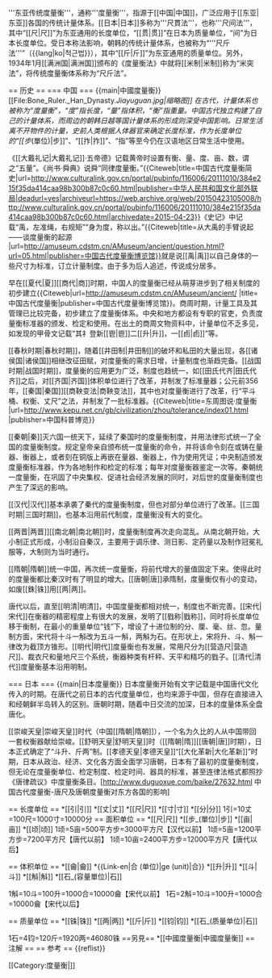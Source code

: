 '''东亚传统度量衡'''，通称'''度量衡'''，指源于[[中国|中国]]，广泛应用于[[东亚|东亚]]各国的传统计量体系。[[日本|日本]]多称为'''尺貫法'''，也称'''尺间法'''，其中“[[尺|尺]]”为东亚通用的长度单位，“[[贯|贯]]”在日本为质量单位，“间”为日本长度单位。受日本称法影响，朝韩的传统计量体系，也被称为“'''尺斤法'''”（{{lang|ko|척근법}}），其中“[[斤|斤]]”为东亚通用的质量单位。另外，1934年1月[[满洲国|满洲国]]颁布的《度量衡法》中就将[[米制|米制]]称为“米突法”，将传统度量衡体系称为“尺斤法”。

== 历史 ==
=== 中国 ===
{{main|中國度量衡}}
[[File:Bone_Ruler._Han_Dynasty._Jiayuguan.jpg|缩略图]]
在古代，计量体系也被称为“度量衡”，“度”指长度，“量”指体积，“衡”指重量。中国古代独立构建了自己的计量体系，而周边的朝韩日越等国计量体系的形成则深受中国影响。日常生活离不开物件的计量，史前人类根据人体器官来确定长度标准，作为长度单位的“[[步_(單位)|步]]”、“[[拃|拃]]”、“指”等至今仍在汉语地区日常生活中使用。

《[[大戴礼记|大戴礼记]]·五帝德》记载黄帝时设置有衡、量、度、亩、数，谓之“五量”。《尚书·舜典》说舜“同律度量衡。”<ref name=wljs>{{Citeweb|title=中国古代度量衡简史|url=http://www.culturalink.gov.cn/portal/pubinfo/116006/20111010/384e215f35da414caa98b300b87c0c60.html|publisher=中华人民共和国文化部外联局|deadurl=yes|archiveurl=https://web.archive.org/web/20150423105008/http://www.culturalink.gov.cn/portal/pubinfo/116006/20111010/384e215f35da414caa98b300b87c0c60.html|archivedate=2015-04-23}}</ref>《史记》中记载“禹，左准绳，右规矩”“身为度，称以出。”<ref>{{Citeweb|title=从大禹的手臂说起——谈度量衡的起源 |url=http://amuseum.cdstm.cn/AMuseum/ancient/question.html?url=05.html|publisher=中国古代度量衡博览馆}}</ref>就是说[[禹|禹]]以自己身体的一些尺寸为标准，订立计量制度。由于多为后人追述，传说成分居多。

早在[[夏代|夏]][[商代|商]]时期，中国人的度量衡已经从萌芽进步到了相关制度的初步建立<ref>{{Citeweb|url=http://amuseum.cdstm.cn/AMuseum/ancient/ |title=中国古代度量衡|publisher=中国古代度量衡博览馆}}</ref>。商周时期，计量工具及其管理已比较完备，初步建立了度量衡体系。中央和地方都设有专职的官吏，负责度量衡标准器的颁发、检定和使用。<ref name=wljs/>在出土的商周文物资料中，计量单位不乏多见，如发现的甲骨文记载“其礻登新[[鬯|鬯]]二[[升|升]]，一[[卣|卣]]”等。

[[春秋时期|春秋时期]]，随着[[井田制|井田制]]的破坏和私田的大量出现，各[[诸侯国|诸侯国]]相继改征田赋，对度量衡的需求日增，计量制度也渐趋完备。[[战国时期|战国时期]]，度量衡的应用更为广泛，制度也趋统一，如[[田氏代齐|田氏代齐]]之后，对[[齐国|齐国]]体积单位进行了改革，并制发了标准量器；公元前356年，[[秦国|秦国]][[商鞅变法|商鞅变法]]，其中也对度量衡进行了改革，行“平斗桶、权衡、丈尺”之法，并制发了一批标准器。<ref name=wljs/><ref>{{Citeweb|title=东周图说·度量衡 |url=http://www.kepu.net.cn/gb/civilization/zhou/tolerance/index01.html |publisher=中国科普博览}}</ref>

[[秦朝|秦]]灭六国一统天下，延续了秦国时的度量衡制度，并用法律形式统一了全国的度量衡制度。规定皇帝亲自颁布统一度量衡的命令，并将该命令刻在或铸在量器、衡器上，或者刻在铜版上再嵌在量器、衡器上，作为使用凭证；中央制造颁发度量衡标准器，作为各地制作和检定的标准；每年对度量衡器鉴定一次等。秦朝统一度量衡，在巩固了中央集权、促进社会经济发展的同时，对后世的度量衡制度也产生了深远的影响。<ref name=wljs/>

[[汉代|汉代]]基本承袭了秦代的度量衡制度，但也对部分单位进行了改革。[[三国时期|三国时期]]，也基本沿用前代制度，度量衡没有大的变化。<ref name=wljs/>

[[两晋|两晋]][[南北朝|南北朝]]时，度量衡制度再次走向混乱。从南北朝开始，大小制正式形成，小制沿自秦汉，主要用于调乐律、测日影、定药量以及制作冠冕礼服等，大制则为当时通行。<ref name=wljs/>

[[隋朝|隋朝]]统一中国，再次统一度量衡，将前代增大的量值固定下来。使得此时的度量衡都比秦汉时有了明显的增大。[[唐朝|唐]]承隋制，度量衡仅有小的变动，如废[[銖|铢]]用[[两|两]]。<ref name=wljs/>

唐代以后，直至[[明清|明清]]，中国度量衡都相对统一，制度也不断完善。[[宋代|宋代]]在衡器的精密程度上有很大的发展，发明了[[戥称|戥称]]，同时将长度单位移于衡制，在最小的重量单位“钱”下，增设了十进位制的分、厘、毫、丝、忽。量制方面，宋代将十斗一斛改为五斗一斛，两斛为石。在形状上，宋将升、斗、斛一律改为截顶方锥形。[[明代|明代]]度量衡也有发展，常用尺分为[[营造尺|营造尺]]、裁衣尺和量地尺三个系统，衡器种类有杆秤、天平和精巧的戥子。[[清代|清代]]度量衡基本沿用明制。<ref name=wljs/>

=== 日本 ===
{{main|日本度量衡}}
日本度量衡开始有文字记载是中国唐代文化传入的时期。在唐代之前日本的古代度量单位，也均来源于中国，但存在直接进入和经朝鲜半岛转入的区别。唐朝时期，随着中日交流的加深，日本的度量体系全盘唐化。

[[崇峻天皇|崇峻天皇]]时代（中国[[隋朝|隋朝]]），一个名为久比的人从中国带回一套权衡器献给崇峻。[[舒明天皇|舒明天皇]]时（[[隋朝|隋]][[唐朝|唐]]时期），日本正式确定了“斗升、斤两”制。[[孝德天皇|孝德天皇]]“[[大化革新|大化革新]]”时期，日本从政治、经济、文化各方面全面学习唐朝，日本有了最初的度量衡制度，但无论在度量衡单位、检定制度、检定时间、器具的标准，甚至连律法格式都照抄《唐律疏议》中度量衡条目。<ref>[http://www.duguoxue.com/baike/27632.html 中国古代度量衡-唐尺及唐朝度量衡对东方各国的影响]</ref>

== 长度单位 ==
*[[引|引]]
*[[丈|丈]]
*[[尺|尺]]
*[[寸|寸]]
*[[分|分]]
1引=10丈=100尺=1000寸=10000分
== 面积单位 ==
*[[尺|尺]]
*[[步_(單位)|步]]
*[[亩|亩]]
*[[顷|顷]]
1顷=5亩=500平方步=3000平方尺【汉代以前】
1顷=5亩=1200平方步=7200平方尺【唐代以前】
1顷=10亩=2400平方步=12000平方尺【唐代以后】

== 体积单位 ==
*[[龠|龠]]
*{{Link-en|合 (单位)|ge (unit)|合}}
*[[升|升]]
*[[斗|斗]]
*[[斛|斛]]
*[[石_(容量單位)|石]]

1斛=10斗=100升=1000合=10000龠【宋代以前】
1石=2斛=10斗=100升=1000合=10000龠【宋代以后】

== 质量单位 ==
*[[铢|铢]]
*[[两|两]]
*[[斤|斤]]
*[[钧|钧]]
*[[石_(质量单位)|石]]

1石=4钧=120斤=1920两=46080铢
==另見==
*[[中國度量衡|中國度量衡]]
== 注解 ==
<references group="註"/>
== 参考 ==
{{reflist}}

[[Category:度量衡|]]